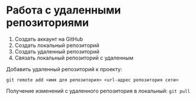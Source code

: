 # **Работа с удаленными репозиториями**

1. Создать аккаунт на GitHub
2. Создать локальный репозиторий
3. Создать удаленный репозиторий
4. Связать локальный репозиторий с удаленным

Добавить удаленный репозиторий к проекту:
```
git remote add <имя для репозитория> <url-адрес репозитория сети>
```
Получение изменений с удаленного репозитория в локальный: `git pull`
